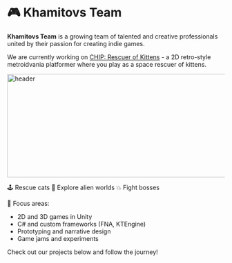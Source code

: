 # 🎮 Khamitovs Team

**Khamitovs Team** is a growing team of talented and creative professionals united by their passion for creating indie games.

We are currently working on [СHIP: Rescuer of Kittens](https://chip.khamitovs.team/) - a 2D retro-style metroidvania platformer where you play as a space rescuer of kittens.  

<img width="1200" height="240" alt="header" src="https://github.com/user-attachments/assets/31c98482-4ccd-4693-a164-7be64b200dd6" />

🕹️ Rescue cats 🚀 Explore alien worlds 💥 Fight bosses

🎯 Focus areas:
- 2D and 3D games in Unity
- C# and custom frameworks (FNA, KTEngine)
- Prototyping and narrative design
- Game jams and experiments

Check out our projects below and follow the journey!
